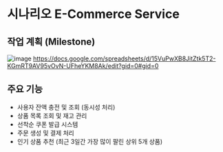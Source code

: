 # 시나리오 E-Commerce Service

## 작업 계획 (Milestone)
![image](https://github.com/user-attachments/assets/dd247372-7f7f-4e11-9ca7-4d9f2a545f17)
https://docs.google.com/spreadsheets/d/15VuPwXB8JitZtk5T2-KGmRT9AV95vOvN-UFheYKM8Ak/edit?gid=0#gid=0

## 주요 기능
- 사용자 잔액 충전 및 조회 (동시성 처리)
- 상품 목록 조회 및 재고 관리
- 선착순 쿠폰 발급 시스템
- 주문 생성 및 결제 처리
- 인기 상품 추천 (최근 3일간 가장 많이 팔린 상위 5개 상품)

  
